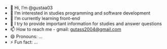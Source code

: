 - 👋 Hi, I’m @gustaa03
- 👀 I’m interested in studies programming and software development
- 🌱 I’m currently learning front-end
- 💞️ I try to provide important information for studies and answer questions
- 📫 How to reach me - gmail: gutass2004@gmail.com
- 😄 Pronouns: ...
- ⚡ Fun fact: ...

<!---
gustaa03/gustaa03 is a ✨ special ✨ repository because its `README.md` (this file) appears on your GitHub profile.
You can click the Preview link to take a look at your changes.
--->

